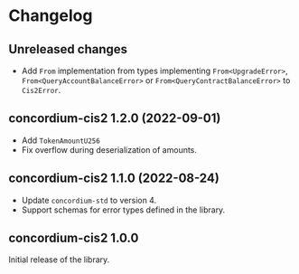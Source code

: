 # Changelog

## Unreleased changes

- Add `From` implementation from types implementing `From<UpgradeError>`, `From<QueryAccountBalanceError>` or `From<QueryContractBalanceError>` to `Cis2Error`.

## concordium-cis2 1.2.0 (2022-09-01)

- Add `TokenAmountU256`
- Fix overflow during deserialization of amounts.

## concordium-cis2 1.1.0 (2022-08-24)

- Update `concordium-std` to version 4.
- Support schemas for error types defined in the library.

## concordium-cis2 1.0.0

Initial release of the library.
